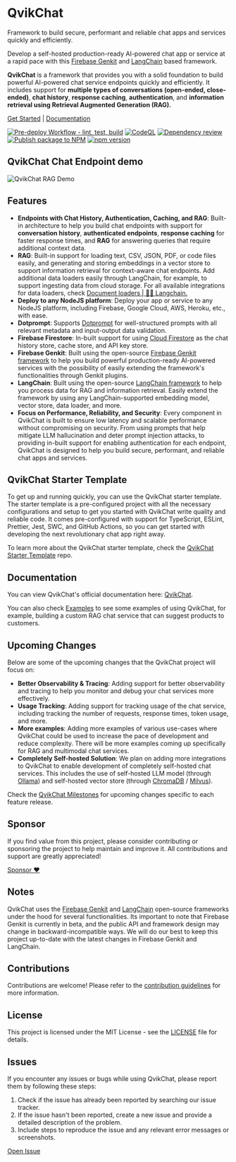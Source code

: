 # QvikChat

Framework to build secure, performant and reliable chat apps and services quickly and efficiently.

Develop a self-hosted production-ready AI-powered chat app or service at a rapid pace with this [Firebase Genkit](https://github.com/firebase/genkit) and [LangChain](https://js.langchain.com/v0.2/docs/introduction/) based framework.

**QvikChat** is a framework that provides you with a solid foundation to build powerful AI-powered chat service endpoints quickly and efficiently. It includes support for **multiple types of conversations (open-ended, close-ended)**, **chat history**, **response caching**, **authentication**, and **information retrieval using Retrieval Augmented Generation (RAG).**

[Get Started](https://qvikchat.pkural.ca/getting-started) | [Documentation](https://qvikchat.pkural.ca)

[![Pre-deploy Workflow - lint, test, build](https://github.com/oconva/qvikchat/actions/workflows/build.yml/badge.svg)](https://github.com/oconva/qvikchat/actions/workflows/build.yml) [![CodeQL](https://github.com/oconva/qvikchat/actions/workflows/codeql.yml/badge.svg?branch=main)](https://github.com/oconva/qvikchat/actions/workflows/codeql.yml) [![Dependency review](https://github.com/oconva/qvikchat/actions/workflows/dependency-review.yml/badge.svg)](https://github.com/oconva/qvikchat/actions/workflows/dependency-review.yml) [![Publish package to NPM](https://github.com/oconva/qvikchat/actions/workflows/publish-npm.yml/badge.svg?event=release)](https://github.com/oconva/qvikchat/actions/workflows/publish-npm.yml) [![npm version](https://badge.fury.io/js/@oconva%2Fqvikchat.svg)](https://badge.fury.io/js/@oconva%2Fqvikchat)

## QvikChat Chat Endpoint demo

![QvikChat RAG Demo](https://github.com/oconva/qvikchat/assets/17651852/11864142-b75b-4076-87fe-dbd301dbfa75)

## Features

- **Endpoints with Chat History, Authentication, Caching, and RAG**: Built-in architecture to help you build chat endpoints with support for **conversation history**, **authenticated endpoints**, **response caching** for faster response times, and **RAG** for answering queries that require additional context data.
- **RAG**: Built-in support for loading text, CSV, JSON, PDF, or code files easily, and generating and storing embeddings in a vector store to support information retrieval for context-aware chat endpoints. Add additional data loaders easily through LangChain, for example, to support ingesting data from cloud storage. For all available integrations for data loaders, check [Document loaders | 🦜️🔗 Langchain.](https://js.langchain.com/v0.1/docs/integrations/document_loaders/)
- **Deploy to any NodeJS platform**: Deploy your app or service to any NodeJS platform, including Firebase, Google Cloud, AWS, Heroku, etc., with ease.
- **Dotprompt**: Supports [Dotprompt](https://firebase.google.com/docs/genkit/dotprompt) for well-structured prompts with all relevant metadata and input-output data validation.
- **Firebase Firestore**: In-built support for using [Cloud Firestore](https://firebase.google.com/docs/firestore) as the chat history store, cache store, and API key store.
- **Firebase Genkit**: Built using the open-source [Firebase Genkit framework](https://firebase.google.com/docs/genkit) to help you build powerful production-ready AI-powered services with the possibility of easily extending the framework's functionalities through Genkit plugins.
- **LangChain**: Built using the open-source [LangChain framework](https://js.langchain.com/v0.2/docs/introduction/) to help you process data for RAG and information retrieval. Easily extend the framework by using any LangChain-supported embedding model, vector store, data loader, and more.
- **Focus on Performance, Reliability, and Security**: Every component in QvikChat is built to ensure low latency and scalable performance without compromising on security. From using prompts that help mitigate LLM hallucination and deter prompt injection attacks, to providing in-built support for enabling authentication for each endpoint, QvikChat is designed to help you build secure, performant, and reliable chat apps and services.

## QvikChat Starter Template

To get up and running quickly, you can use the QvikChat starter template. The starter template is a pre-configured project with all the necessary configurations and setup to get you started with QvikChat write quality and reliable code. It comes pre-configured with support for TypeScript, ESLint, Prettier, Jest, SWC, and GitHub Actions, so you can get started with developing the next revolutionary chat app right away.

To learn more about the QvikChat starter template, check the [QvikChat Starter Template](https://github.com/oconva/qvikchat-starter-template) repo.

## Documentation

You can view QvikChat's official documentation here: [QvikChat](https://qvikchat.pkural.ca).

You can also check [Examples](https://qvikchat.pkural.ca/examples) to see some examples of using QvikChat, for example, building a custom RAG chat service that can suggest products to customers.

## Upcoming Changes

Below are some of the upcoming changes that the QvikChat project will focus on:

- **Better Observability & Tracing**: Adding support for better observability and tracing to help you monitor and debug your chat services more effectively.
- **Usage Tracking**: Adding support for tracking usage of the chat service, including tracking the number of requests, response times, token usage, and more.
- **More examples**: Adding more examples of various use-cases where QvikChat could be used to increase the pace of development and reduce complexity. There will be more examples coming up specifically for RAG and multimodal chat services.
- **Completely Self-hosted Solution**: We plan on adding more integrations to QvikChat to enable development of completely self-hosted chat services. This includes the use of self-hosted LLM model (through [Ollama](https://ollama.com/)) and self-hosted vector store (through [ChromaDB](https://www.trychroma.com/) / [Milvus](https://milvus.io/)).

Check the [QvikChat Milestones](https://github.com/oconva/qvikchat/milestones) for upcoming changes specific to each feature release.

## Sponsor

If you find value from this project, please consider contributing or sponsoring the project to help maintain and improve it. All contributions and support are greatly appreciated!

[Sponsor &#9829;](https://github.com/sponsors/oconva)

## Notes

QvikChat uses the [Firebase Genkit](https://github.com/firebase/genkit) and [LangChain](https://js.langchain.com/v0.2/docs/introduction/) open-source frameworks under the hood for several functionalities. Its important to note that Firebase Genkit is currently in beta, and the public API and framework design may change in backward-incompatible ways. We will do our best to keep this project up-to-date with the latest changes in Firebase Genkit and LangChain.

## Contributions

Contributions are welcome! Please refer to the [contribution guidelines](CONTRIBUTING.md) for more information.

## License

This project is licensed under the MIT License - see the [LICENSE](LICENSE) file for details.

## Issues

If you encounter any issues or bugs while using QvikChat, please report them by following these steps:

1. Check if the issue has already been reported by searching our issue tracker.
2. If the issue hasn't been reported, create a new issue and provide a detailed description of the problem.
3. Include steps to reproduce the issue and any relevant error messages or screenshots.

[Open Issue](https://github.com/oconva/qvikchat/issues)
